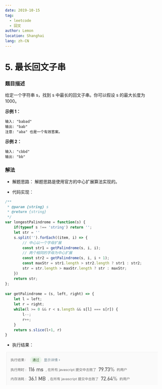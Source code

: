 ```yaml
---
date: 2019-10-15
tag:
  - leetcode
  - 回文
author: Lemon
location: Shanghai
lang: zh-CN
---
```


# 5. 最长回文子串

### 题目描述

给定一个字符串 s，找到 s 中最长的回文子串。你可以假设 s 的最大长度为 1000。

**示例 1：**

```
输入: "babad"
输出: "bab"
注意: "aba" 也是一个有效答案。
```

**示例 2：**

```
输入: "cbbd"
输出: "bb"
```


### 解法

- 解题思路：
解题思路是使用官方的中心扩展算法实现的。

- 代码实现：

```js
/**
 * @param {string} s
 * @return {string}
 */
var longestPalindrome = function(s) {
    if(typeof s !== 'string') return '';
    let str = ''
    s.split('').forEach((item, i) => {
        // 中心以一个字母扩展
        const str1 = getPalindrome(s, i, i);
        // 两个相同的字母为中心扩展
        const str2 = getPalindrome(s, i, i + 1);
        const maxStr = str1.length > str2.length ? str1 : str2;
        str = str.length > maxStr.length ? str : maxStr;
    })
    return str;
};

var getPalindrome = (s, left, right) => {
    let l = left;
    let r = right;
    while(l >= 0 && r < s.length && s[l] === s[r]) {
        l--;
        r++;
    }
    return s.slice(l+1, r)
}
```

- 执行结果：

![执行结果](https://raw.githubusercontent.com/lemon-lc/vue-blog/images/images20191108221729.png)

